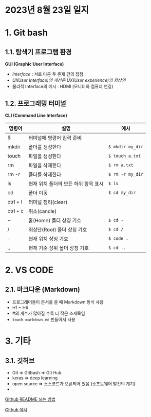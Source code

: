 # 2023년 8월 23일 일지
# 1. Git bash
## 1.1. 탐색기 프로그램 환경
**GUI (Graphic User Interface)**
- *Interface* : 서로 다른 두 존재 간의 접점
- *UI(User Interface)의 개선은 UX(User experience)의 향상임*
- 물리적 Interface의 예시 : HDMI (모니터와 컴퓨터 연결)
  
## 1.2. 프로그래밍 터미널
**CLI (Command Line Interface)**

|명령어|설명|예시|
|---|---|---|
|$|터미널에 명령어 입력 준비| |
|mkdir|폴더를 생성한다|`$ mkdir my_dir`|
|touch|파일을 생성한다|`$ touch a.txt`|
|rm|파일을 삭제한다|`$ rm a.txt`|
|rm -r|폴더를 삭제한다|`$ rm -r my_dir`|
|ls|현재 위치 폴더의 모든 하위 항목 표시|`$ ls`|
|cd|폴더 이동|`$ cd my_dir`|
|ctrl + l|터미널 정리(clear)| |
|ctrl + c|취소(cancle)| |
|~|홈(Home) 폴더 상징 기호|`$ cd ~`|
|/|최상단(Root) 폴더 상징 기호|`$ cd /`|
|.|현재 위치 상징 기호|`$ code .`|
|..|현재 기준 상위 폴더 상징 기호|`$ cd ..`|

# 2. VS CODE
## 2.1. 마크다운 (Markdown)
- 프로그래머들이 문서를 쓸 때 Markdown 형식 사용
- H1 ~ H6
- #의 개수가 많아질 수록 더 작은 소제목임
- `touch markdown.md` 만들어서 사용


# 3. 기타
## 3.1. 깃허브
- Git => Gitbash => Git Hub
- keras => deep learning
- open source => 소스코드가 오픈되어 있음 (소프트웨어 발전의 계기)
- 

[Github README 쓰는 방법](https://velog.io/@luna7182/%EB%B0%B1%EC%97%94%EB%93%9C-%ED%94%84%EB%A1%9C%EC%A0%9D%ED%8A%B8-README-%EC%93%B0%EB%8A%94-%EB%B2%95)

[Github 예시](https://github.com/namjunemy/TIL)